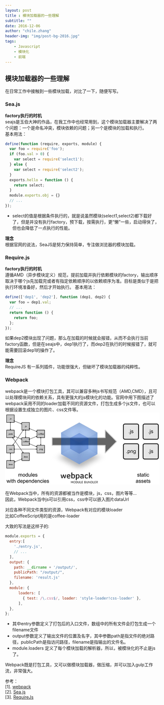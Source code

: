 ```yaml
---
layout: post
title : 模块加载器的一些理解
subtitle: ""
date: 2016-12-06
author: "chile.zhang"
header-img: "img/post-bg-2016.jpg"
tags:
    - Javascript  
    - 模块化  
    - 前端  
---
```


## 模块加载器的一些理解
在日常工作中接触到一些模块加载，对比了一下，随便写写。

### Sea.js

**factory执行的时机**  
seajs是玉伯大神的作品，在我工作中也经常用到，这个模块加载器主要解决了两个问题：一个是命名冲突，模块依赖的问题；另一个是模块的加载和执行。  
基本用法：  

```javascript  
define(function (require, exports, module) {
  var foo = require('foo');
  if (foo.val > 0) {
    var select = require('select1');
  } else {
    var select = require('select2');
  }
  exports.hello = function () {
    return select;
  }
  module.exports.obj = {}
  // ...
});
```
- select的值是根据条件执行的，就是说虽然模块(select1,select2)都下载好了，但是并没有执行factory，预下载，按需执行，更“懒”一些，启动得快了，但也会降低了一点执行的性能。  

**理念**  
根据官网的说法，SeaJS是努力保持简单，专注做浏览器的模块加载。  

### Require.js

**factory执行的时机**  
遵循AMD（异步模块定义）规范，提前加载并执行依赖模块的factory，输出顺序取决于哪个js先加载完或者有指定依赖顺序的以依赖顺序为准。目标是类似于是把执行环境准备好，然后才开始执行。 
基本用法：  

```javascript  
define(['dep1', 'dep2'], function (dep1, dep2) {
  var foo = dep1.val;
  // ...
  return function () {
    return foo;
  };
});
```
如果dep2模块出现了问题，那么在加载的时候就会报错，从而不会执行当前factory函数，但是在seajs中，dep1执行了，而dep2在执行的时候报错了，就可能需要回滚dep1的操作了。  

**理念**  
RequireJS 有一系列插件，功能很强大，但破坏了模块加载器的纯粹性。  

### Webpack
webpack是一个模块打包工具，其可以兼容多种js书写规范（AMD,CMD），且可以处理模块间的依赖关系，具有更强大的js模块化的功能。官网中用下图描述了webpack采用不同的loader加载不同的资源文件，打包生成多个js文件，也可以根据设置生成独立的图片、css文件等。  
![webpack](/img/in-post/2016-12-06/webpack.jpg)

在Webpack当中，所有的资源都被当作是模块，js，css，图片等等...  
因此，Webpack当中js可以引用css，css中可以嵌入图片dataUrl  

对应各种不同文件类型的资源，Webpack有对应的模块loader  
比如CoffeeScript用的是coffee-loader  

大致的写法是这样子的:  

```javascript  
module.exports = {
  entry:[
    './entry.js',
    // ...
  ],
  output: {
    path: __dirname + '/output/',
    publicPath: "/output/",
    filename: 'result.js'
  },
  module: {
      loaders: [
        { test: /\.css$/, loader: 'style-loader!css-loader' },
      ],
  },
};
```
- 其中entry参数定义了打包后的入口文件，数组中的所有文件会打包生成一个filename文件
- output参数定义了输出文件的位置及名字，其中参数path是指文件的绝对路径，publicPath是指访问路径，filename是指输出的文件名。
- module.loaders 定义了每个模块加载的解析器，所以，被模块化的不止是js了。  

Webpack既是打包工具，又可以做模块加载器，做压缩，并可以加入gulp工作流，非常强大。  

参考：  
[1]. [webpack](http://webpack.github.io/docs/)  
[2]. [Sea.js](http://seajs.org/docs/#docs)  
[3]. [RequireJs](http://requirejs.org/)  


